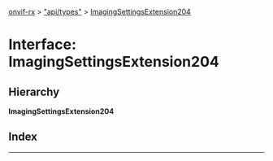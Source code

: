 [onvif-rx](../README.md) > ["api/types"](../modules/_api_types_.md) > [ImagingSettingsExtension204](../interfaces/_api_types_.imagingsettingsextension204.md)

# Interface: ImagingSettingsExtension204

## Hierarchy

**ImagingSettingsExtension204**

## Index

---

